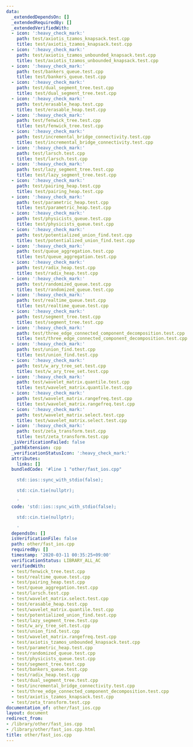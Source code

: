 ```yaml
---
data:
  _extendedDependsOn: []
  _extendedRequiredBy: []
  _extendedVerifiedWith:
  - icon: ':heavy_check_mark:'
    path: test/axiotis_tzamos_knapsack.test.cpp
    title: test/axiotis_tzamos_knapsack.test.cpp
  - icon: ':heavy_check_mark:'
    path: test/axiotis_tzamos_unbounded_knapsack.test.cpp
    title: test/axiotis_tzamos_unbounded_knapsack.test.cpp
  - icon: ':heavy_check_mark:'
    path: test/bankers_queue.test.cpp
    title: test/bankers_queue.test.cpp
  - icon: ':heavy_check_mark:'
    path: test/dual_segment_tree.test.cpp
    title: test/dual_segment_tree.test.cpp
  - icon: ':heavy_check_mark:'
    path: test/erasable_heap.test.cpp
    title: test/erasable_heap.test.cpp
  - icon: ':heavy_check_mark:'
    path: test/fenwick_tree.test.cpp
    title: test/fenwick_tree.test.cpp
  - icon: ':heavy_check_mark:'
    path: test/incremental_bridge_connectivity.test.cpp
    title: test/incremental_bridge_connectivity.test.cpp
  - icon: ':heavy_check_mark:'
    path: test/larsch.test.cpp
    title: test/larsch.test.cpp
  - icon: ':heavy_check_mark:'
    path: test/lazy_segment_tree.test.cpp
    title: test/lazy_segment_tree.test.cpp
  - icon: ':heavy_check_mark:'
    path: test/pairing_heap.test.cpp
    title: test/pairing_heap.test.cpp
  - icon: ':heavy_check_mark:'
    path: test/parametric_heap.test.cpp
    title: test/parametric_heap.test.cpp
  - icon: ':heavy_check_mark:'
    path: test/physicists_queue.test.cpp
    title: test/physicists_queue.test.cpp
  - icon: ':heavy_check_mark:'
    path: test/potentialized_union_find.test.cpp
    title: test/potentialized_union_find.test.cpp
  - icon: ':heavy_check_mark:'
    path: test/queue_aggregation.test.cpp
    title: test/queue_aggregation.test.cpp
  - icon: ':heavy_check_mark:'
    path: test/radix_heap.test.cpp
    title: test/radix_heap.test.cpp
  - icon: ':heavy_check_mark:'
    path: test/randomized_queue.test.cpp
    title: test/randomized_queue.test.cpp
  - icon: ':heavy_check_mark:'
    path: test/realtime_queue.test.cpp
    title: test/realtime_queue.test.cpp
  - icon: ':heavy_check_mark:'
    path: test/segment_tree.test.cpp
    title: test/segment_tree.test.cpp
  - icon: ':heavy_check_mark:'
    path: test/three_edge_connected_component_decomposition.test.cpp
    title: test/three_edge_connected_component_decomposition.test.cpp
  - icon: ':heavy_check_mark:'
    path: test/union_find.test.cpp
    title: test/union_find.test.cpp
  - icon: ':heavy_check_mark:'
    path: test/w_ary_tree_set.test.cpp
    title: test/w_ary_tree_set.test.cpp
  - icon: ':heavy_check_mark:'
    path: test/wavelet_matrix.quantile.test.cpp
    title: test/wavelet_matrix.quantile.test.cpp
  - icon: ':heavy_check_mark:'
    path: test/wavelet_matrix.rangefreq.test.cpp
    title: test/wavelet_matrix.rangefreq.test.cpp
  - icon: ':heavy_check_mark:'
    path: test/wavelet_matrix.select.test.cpp
    title: test/wavelet_matrix.select.test.cpp
  - icon: ':heavy_check_mark:'
    path: test/zeta_transform.test.cpp
    title: test/zeta_transform.test.cpp
  _isVerificationFailed: false
  _pathExtension: cpp
  _verificationStatusIcon: ':heavy_check_mark:'
  attributes:
    links: []
  bundledCode: '#line 1 "other/fast_ios.cpp"

    std::ios::sync_with_stdio(false);

    std::cin.tie(nullptr);

    '
  code: 'std::ios::sync_with_stdio(false);

    std::cin.tie(nullptr);

    '
  dependsOn: []
  isVerificationFile: false
  path: other/fast_ios.cpp
  requiredBy: []
  timestamp: '2020-03-11 00:35:25+09:00'
  verificationStatus: LIBRARY_ALL_AC
  verifiedWith:
  - test/fenwick_tree.test.cpp
  - test/realtime_queue.test.cpp
  - test/pairing_heap.test.cpp
  - test/queue_aggregation.test.cpp
  - test/larsch.test.cpp
  - test/wavelet_matrix.select.test.cpp
  - test/erasable_heap.test.cpp
  - test/wavelet_matrix.quantile.test.cpp
  - test/potentialized_union_find.test.cpp
  - test/lazy_segment_tree.test.cpp
  - test/w_ary_tree_set.test.cpp
  - test/union_find.test.cpp
  - test/wavelet_matrix.rangefreq.test.cpp
  - test/axiotis_tzamos_unbounded_knapsack.test.cpp
  - test/parametric_heap.test.cpp
  - test/randomized_queue.test.cpp
  - test/physicists_queue.test.cpp
  - test/segment_tree.test.cpp
  - test/bankers_queue.test.cpp
  - test/radix_heap.test.cpp
  - test/dual_segment_tree.test.cpp
  - test/incremental_bridge_connectivity.test.cpp
  - test/three_edge_connected_component_decomposition.test.cpp
  - test/axiotis_tzamos_knapsack.test.cpp
  - test/zeta_transform.test.cpp
documentation_of: other/fast_ios.cpp
layout: document
redirect_from:
- /library/other/fast_ios.cpp
- /library/other/fast_ios.cpp.html
title: other/fast_ios.cpp
---
```

